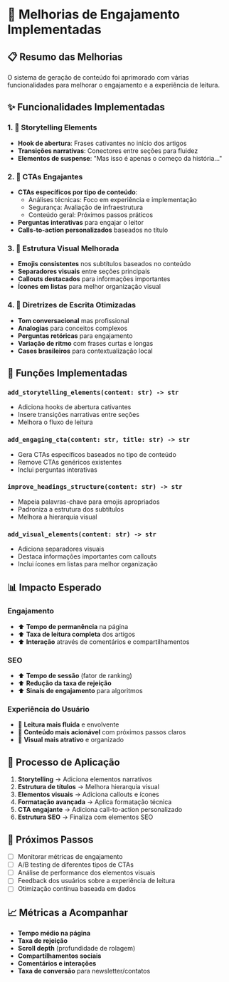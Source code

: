 # 🚀 Melhorias de Engajamento Implementadas

## 📋 Resumo das Melhorias

O sistema de geração de conteúdo foi aprimorado com várias funcionalidades para melhorar o engajamento e a experiência de leitura.

## ✨ Funcionalidades Implementadas

### 1. 📖 Storytelling Elements
- **Hook de abertura**: Frases cativantes no início dos artigos
- **Transições narrativas**: Conectores entre seções para fluidez
- **Elementos de suspense**: "Mas isso é apenas o começo da história..."

### 2. 🎯 CTAs Engajantes
- **CTAs específicos por tipo de conteúdo**:
  - Análises técnicas: Foco em experiência e implementação
  - Segurança: Avaliação de infraestrutura
  - Conteúdo geral: Próximos passos práticos
- **Perguntas interativas** para engajar o leitor
- **Calls-to-action personalizados** baseados no título

### 3. 🎨 Estrutura Visual Melhorada
- **Emojis consistentes** nos subtítulos baseados no conteúdo
- **Separadores visuais** entre seções principais
- **Callouts destacados** para informações importantes
- **Ícones em listas** para melhor organização visual

### 4. 📝 Diretrizes de Escrita Otimizadas
- **Tom conversacional** mas profissional
- **Analogias** para conceitos complexos
- **Perguntas retóricas** para engajamento
- **Variação de ritmo** com frases curtas e longas
- **Cases brasileiros** para contextualização local

## 🔧 Funções Implementadas

### `add_storytelling_elements(content: str) -> str`
- Adiciona hooks de abertura cativantes
- Insere transições narrativas entre seções
- Melhora o fluxo de leitura

### `add_engaging_cta(content: str, title: str) -> str`
- Gera CTAs específicos baseados no tipo de conteúdo
- Remove CTAs genéricos existentes
- Inclui perguntas interativas

### `improve_headings_structure(content: str) -> str`
- Mapeia palavras-chave para emojis apropriados
- Padroniza a estrutura dos subtítulos
- Melhora a hierarquia visual

### `add_visual_elements(content: str) -> str`
- Adiciona separadores visuais
- Destaca informações importantes com callouts
- Inclui ícones em listas para melhor organização

## 📊 Impacto Esperado

### Engajamento
- ⬆️ **Tempo de permanência** na página
- ⬆️ **Taxa de leitura completa** dos artigos
- ⬆️ **Interação** através de comentários e compartilhamentos

### SEO
- ⬆️ **Tempo de sessão** (fator de ranking)
- ⬆️ **Redução da taxa de rejeição**
- ⬆️ **Sinais de engajamento** para algoritmos

### Experiência do Usuário
- 📖 **Leitura mais fluida** e envolvente
- 🎯 **Conteúdo mais acionável** com próximos passos claros
- 🎨 **Visual mais atrativo** e organizado

## 🔄 Processo de Aplicação

1. **Storytelling** → Adiciona elementos narrativos
2. **Estrutura de títulos** → Melhora hierarquia visual
3. **Elementos visuais** → Adiciona callouts e ícones
4. **Formatação avançada** → Aplica formatação técnica
5. **CTA engajante** → Adiciona call-to-action personalizado
6. **Estrutura SEO** → Finaliza com elementos SEO

## 🎯 Próximos Passos

- [ ] Monitorar métricas de engajamento
- [ ] A/B testing de diferentes tipos de CTAs
- [ ] Análise de performance dos elementos visuais
- [ ] Feedback dos usuários sobre a experiência de leitura
- [ ] Otimização contínua baseada em dados

## 📈 Métricas a Acompanhar

- **Tempo médio na página**
- **Taxa de rejeição**
- **Scroll depth** (profundidade de rolagem)
- **Compartilhamentos sociais**
- **Comentários e interações**
- **Taxa de conversão** para newsletter/contatos